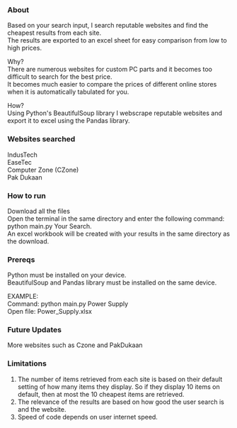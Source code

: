 ### About ###  
Based on your search input, I search reputable websites and find the cheapest results from each site.  
The results are exported to an excel sheet for easy comparison from low to high prices.  

Why?  
There are numerous websites for custom PC parts and it becomes too difficult to search for the best price.  
It becomes much easier to compare the prices of different online stores when it is automatically tabulated for you.  

How?  
Using Python's BeautifulSoup library I webscrape reputable websites and export it to excel using the Pandas library.  


### Websites searched ###  
IndusTech  
EaseTec  
Computer Zone (CZone)  
Pak Dukaan  


### How to run ###  
Download all the files  
Open the terminal in the same directory and enter the following command: python main.py Your Search.  
An excel workbook will be created with your results in the same directory as the download.  


### Prereqs ###  
Python must be installed on your device.  
BeautifulSoup and Pandas library must be installed on the same device.  


EXAMPLE:  
Command: python main.py Power Supply  
Open file: Power_Supply.xlsx  


### Future Updates ###  
More websites such as Czone and PakDukaan  


### Limitations ###  
1) The number of items retrieved from each site is based on their default setting of how many items they display. So if they display 10 items on default, then at most the 10 cheapest items are retrieved.  
2) The relevance of the results are based on how good the user search is and the website.  
3) Speed of code depends on user internet speed.  
